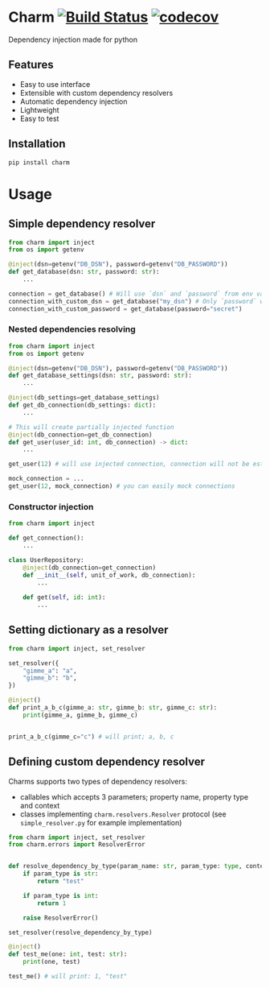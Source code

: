 # Charm [![Build Status](https://travis-ci.org/kodemore/charm.svg?branch=master)](https://travis-ci.org/kodemore/charm) [![codecov](https://codecov.io/gh/kodemore/charm/branch/master/graph/badge.svg)](https://codecov.io/gh/kodemore/charm)
Dependency injection made for python

## Features

- Easy to use interface
- Extensible with custom dependency resolvers
- Automatic dependency injection
- Lightweight
- Easy to test

## Installation

```
pip install charm
```

# Usage

## Simple dependency resolver

```python
from charm import inject
from os import getenv

@inject(dsn=getenv("DB_DSN"), password=getenv("DB_PASSWORD"))
def get_database(dsn: str, password: str):
    ...

connection = get_database() # Will use `dsn` and `password` from env vars
connection_with_custom_dsn = get_database("my_dsn") # Only `password` will be taken from env vars
connection_with_custom_password = get_database(password="secret")
```

### Nested dependencies resolving
```python
from charm import inject
from os import getenv

@inject(dsn=getenv("DB_DSN"), password=getenv("DB_PASSWORD"))
def get_database_settings(dsn: str, password: str):
    ...

@inject(db_settings=get_database_settings)
def get_db_connection(db_settings: dict):
    ...

# This will create partially injected function
@inject(db_connection=get_db_connection)
def get_user(user_id: int, db_connection) -> dict:
    ...

get_user(12) # will use injected connection, connection will not be established until `get_user` function is called.

mock_connection = ...
get_user(12, mock_connection) # you can easily mock connections
```

### Constructor injection
```python
from charm import inject

def get_connection():
    ...

class UserRepository:
    @inject(db_connection=get_connection)
    def __init__(self, unit_of_work, db_connection):
        ...
    
    def get(self, id: int):
        ...
```

## Setting dictionary as a resolver

```python
from charm import inject, set_resolver

set_resolver({
    "gimme_a": "a",
    "gimme_b": "b",
})

@inject()
def print_a_b_c(gimme_a: str, gimme_b: str, gimme_c: str):
    print(gimme_a, gimme_b, gimme_c)


print_a_b_c(gimme_c="c") # will print; a, b, c
```

## Defining custom dependency resolver

Charms supports two types of dependency resolvers:
- callables which accepts 3 parameters; property name, property type and context
- classes implementing `charm.resolvers.Resolver` protocol (see `simple_resolver.py` for example implementation)

```python
from charm import inject, set_resolver
from charm.errors import ResolverError


def resolve_dependency_by_type(param_name: str, param_type: type, context):
    if param_type is str:
        return "test"

    if param_type is int:
        return 1

    raise ResolverError()

set_resolver(resolve_dependency_by_type)

@inject()
def test_me(one: int, test: str):
    print(one, test)

test_me() # will print: 1, "test"
```
